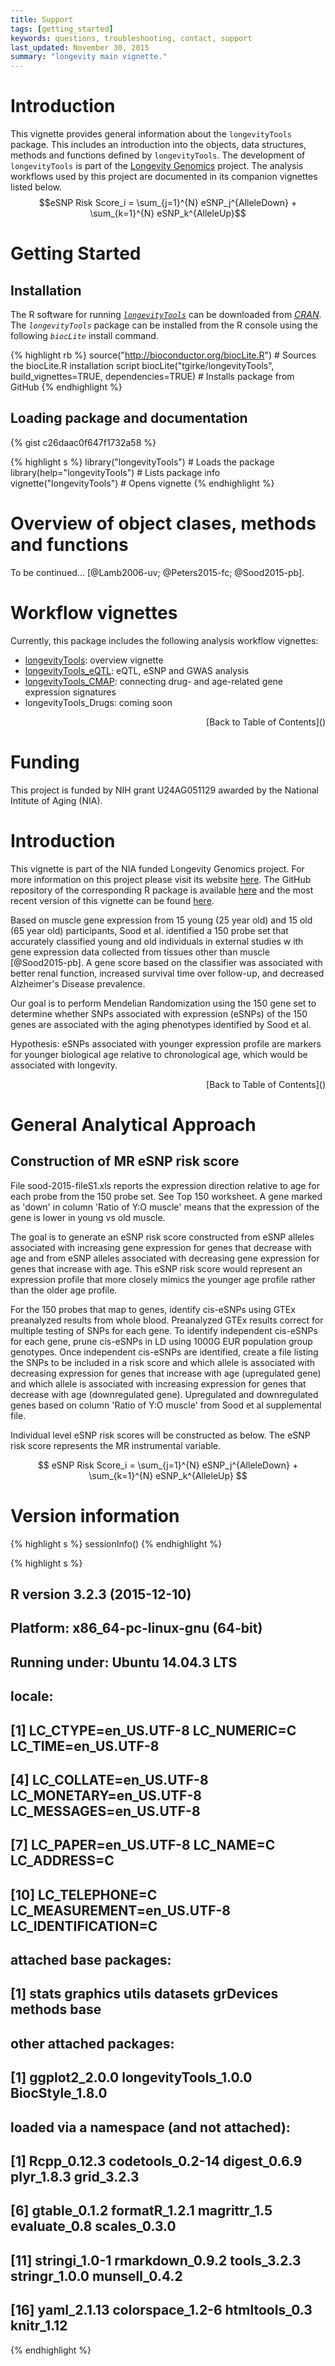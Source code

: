 ```yaml
---
title: Support
tags: [getting_started]
keywords: questions, troubleshooting, contact, support
last_updated: November 30, 2015
summary: "longevity main vignette."
---
```



<script type="text/javascript">
document.addEventListener("DOMContentLoaded", function() {
  document.querySelector("h1").className = "title";
});
</script>
<script type="text/javascript">
document.addEventListener("DOMContentLoaded", function() {
  var links = document.links;  
  for (var i = 0, linksLength = links.length; i < linksLength; i++)
    if (links[i].hostname != window.location.hostname)
      links[i].target = '_blank';
});
</script>


# Introduction 
This vignette provides general information about the `longevityTools` package.
This includes an introduction into the objects, data structures, methods and
functions defined by `longevityTools`. The development of `longevityTools` is part of the 
[Longevity Genomics](http://www.longevitygenomics.org/) project. 
The analysis workflows used by this project are documented in its companion vignettes listed below.
$$eSNP Risk Score_i = \sum_{j=1}^{N} eSNP_j^{AlleleDown} + \sum_{k=1}^{N} eSNP_k^{AlleleUp}$$


# Getting Started

## Installation

The R software for running [_`longevityTools`_](https://github.com/tgirke/longevityTools) can be downloaded from [_CRAN_](http://cran.at.r-project.org/). The _`longevityTools`_ package can be installed from the R console using the following _`biocLite`_ install command. 


{% highlight rb %}
source("http://bioconductor.org/biocLite.R") # Sources the biocLite.R installation script 
biocLite("tgirke/longevityTools", build_vignettes=TRUE, dependencies=TRUE) # Installs package from GitHub
{% endhighlight %}

## Loading package and documentation

{% gist c26daac0f647f1732a58 %} 

{% highlight s %}
library("longevityTools") # Loads the package
library(help="longevityTools") # Lists package info
vignette("longevityTools") # Opens vignette
{% endhighlight %}


# Overview of object clases, methods and functions

To be continued... [@Lamb2006-uv; @Peters2015-fc; @Sood2015-pb].

# Workflow vignettes

Currently, this package includes the following analysis workflow vignettes:

* [longevityTools](https://htmlpreview.github.io/?https://github.com/tgirke/longevityTools/blob/master/vignettes/longevityTools.html): overview vignette
* [longevityTools_eQTL](https://htmlpreview.github.io/?https://github.com/tgirke/longevityTools/blob/master/vignettes/longevityTools_eQTL.html): eQTL, eSNP and GWAS analysis
* [longevityTools_CMAP](https://htmlpreview.github.io/?https://github.com/tgirke/longevityTools/blob/master/vignettes/longevityTools_CMAP.html): connecting drug- and age-related gene expression signatures
* longevityTools_Drugs: coming soon

<div align="right">[Back to Table of Contents]()</div>

# Funding
This project is funded by NIH grant U24AG051129 awarded by the National Intitute of Aging (NIA).

# Introduction 
This vignette is part of the NIA funded Longevity Genomics project. For more information on this project please visit its
website [here](http://www.longevitygenomics.org/projects/). The GitHub repository of the corresponding R package
is available <a href="https://github.com/tgirke/longevityTools">here</a> and the most recent version of this
vignette can be found <a href="https://htmlpreview.github.io/?https://github.com/tgirke/longevityTools/blob/master/vignettes/longevityTools_eQTL.html">here</a>.

Based on muscle gene expression from 15 young (25 year old) and 15 old (65 year old) participants, Sood et al. identified a 150 probe set that accurately classified young and old individuals in external studies w
ith gene expression data collected from tissues other than muscle [@Sood2015-pb]. A gene score based on the classifier was associated with better renal function, increased survival time over follow-up, and decreased Alzheimer's Disease prevalence.

Our goal is to perform Mendelian Randomization using the 150 gene set to determine whether SNPs associated with expression (eSNPs) of the 150 genes are associated with the aging phenotypes identified by Sood et al.

Hypothesis: eSNPs associated with younger expression profile are markers for younger biological age relative to chronological age, which would be associated with longevity.

<div align="right">[Back to Table of Contents]()</div>

# General Analytical Approach

## Construction of MR eSNP risk score

File sood-2015-fileS1.xls reports the expression direction relative to age for each probe from the 150 probe set. See Top 150 worksheet. A gene marked as 'down' in column 'Ratio of Y:O muscle' means that the expression of the gene is lower in young vs old muscle. 

The goal is to generate an eSNP risk score constructed from eSNP alleles associated with increasing gene expression for genes that decrease with age and from eSNP alleles associated with decreasing gene expression for genes that increase with age. This eSNP risk score would represent an expression profile that more closely mimics the younger age profile rather than the older age profile.

For the 150 probes that map to genes, identify cis-eSNPs using GTEx preanalyzed results from whole blood. Preanalyzed GTEx results correct for multiple testing of SNPs for each gene. To identify independent cis-eSNPs for each gene, prune cis-eSNPs in LD using 1000G EUR population group genotypes. Once independent cis-eSNPs are identified, create a file listing the SNPs to be included in a risk score and which allele is associated with decreasing expression for genes that increase with age (upregulated gene) and which allele is associated with increasing expression for genes that decrease with age (downregulated gene). Upregulated and downregulated genes based on column 'Ratio of Y:O muscle' from Sood et al supplemental file.

Individual level eSNP risk scores will be constructed as below. The eSNP risk score represents the MR instrumental variable.

$$ eSNP Risk Score_i = \sum_{j=1}^{N} eSNP_j^{AlleleDown} + \sum_{k=1}^{N} eSNP_k^{AlleleUp}  $$




# Version information


{% highlight s %}
sessionInfo()
{% endhighlight %}

{% highlight s %}
## R version 3.2.3 (2015-12-10)
## Platform: x86_64-pc-linux-gnu (64-bit)
## Running under: Ubuntu 14.04.3 LTS
## 
## locale:
##  [1] LC_CTYPE=en_US.UTF-8       LC_NUMERIC=C               LC_TIME=en_US.UTF-8       
##  [4] LC_COLLATE=en_US.UTF-8     LC_MONETARY=en_US.UTF-8    LC_MESSAGES=en_US.UTF-8   
##  [7] LC_PAPER=en_US.UTF-8       LC_NAME=C                  LC_ADDRESS=C              
## [10] LC_TELEPHONE=C             LC_MEASUREMENT=en_US.UTF-8 LC_IDENTIFICATION=C       
## 
## attached base packages:
## [1] stats     graphics  utils     datasets  grDevices methods   base     
## 
## other attached packages:
## [1] ggplot2_2.0.0        longevityTools_1.0.0 BiocStyle_1.8.0     
## 
## loaded via a namespace (and not attached):
##  [1] Rcpp_0.12.3      codetools_0.2-14 digest_0.6.9     plyr_1.8.3       grid_3.2.3      
##  [6] gtable_0.1.2     formatR_1.2.1    magrittr_1.5     evaluate_0.8     scales_0.3.0    
## [11] stringi_1.0-1    rmarkdown_0.9.2  tools_3.2.3      stringr_1.0.0    munsell_0.4.2   
## [16] yaml_2.1.13      colorspace_1.2-6 htmltools_0.3    knitr_1.12
{% endhighlight %}

